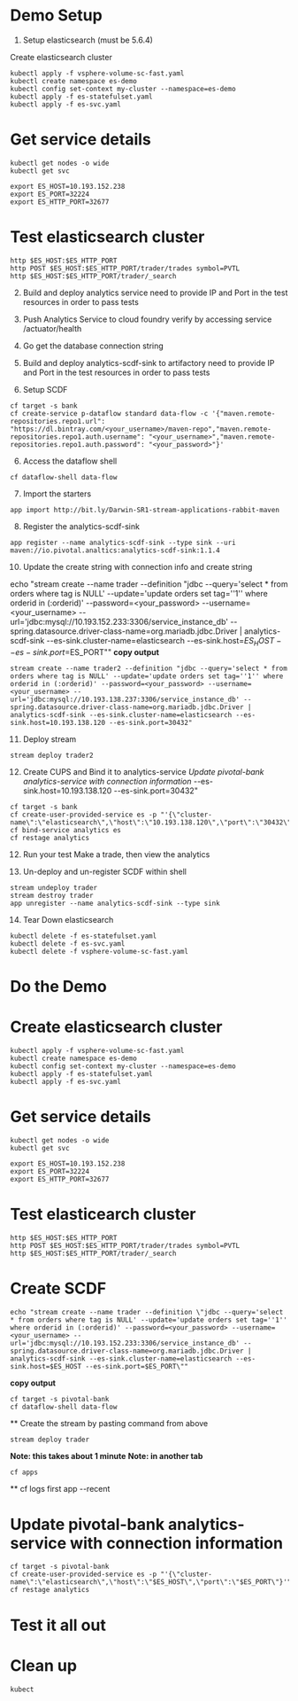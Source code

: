 # Demo Setup

1. Setup elasticsearch (must be 5.6.4)

Create elasticsearch cluster
```
kubectl apply -f vsphere-volume-sc-fast.yaml
kubectl create namespace es-demo
kubectl config set-context my-cluster --namespace=es-demo
kubectl apply -f es-statefulset.yaml
kubectl apply -f es-svc.yaml
```
# Get service details
```
kubectl get nodes -o wide
kubectl get svc
```
```
export ES_HOST=10.193.152.238
export ES_PORT=32224
export ES_HTTP_PORT=32677
```

# Test elasticsearch cluster
```
http $ES_HOST:$ES_HTTP_PORT
http POST $ES_HOST:$ES_HTTP_PORT/trader/trades symbol=PVTL
http $ES_HOST:$ES_HTTP_PORT/trader/_search
```

2. Build and deploy analytics service
need to provide IP and Port in the test resources in order to pass tests

3. Push Analytics Service to cloud foundry
verify by accessing service /actuator/health

9. Go get the database connection string

5. Build and deploy analytics-scdf-sink to artifactory
need to provide IP and Port in the test resources in order to pass tests

4. Setup SCDF

```
cf target -s bank
cf create-service p-dataflow standard data-flow -c '{"maven.remote-repositories.repo1.url": "https://dl.bintray.com/<your_username>/maven-repo","maven.remote-repositories.repo1.auth.username": "<your_username>","maven.remote-repositories.repo1.auth.password": "<your_password>"}'
```

6. Access the dataflow shell
```
cf dataflow-shell data-flow
```

7. Import the starters
```
app import http://bit.ly/Darwin-SR1-stream-applications-rabbit-maven
```

8. Register the analytics-scdf-sink
```
app register --name analytics-scdf-sink --type sink --uri maven://io.pivotal.analtics:analytics-scdf-sink:1.1.4
```

10. Update the create string with connection info and create string

echo "stream create --name trader --definition \"jdbc --query='select * from orders where tag is NULL' --update='update orders set tag=''1'' where orderid in (:orderid)' --password=<your_password> --username=<your_username> --url='jdbc:mysql://10.193.152.233:3306/service_instance_db' --spring.datasource.driver-class-name=org.mariadb.jdbc.Driver | analytics-scdf-sink --es-sink.cluster-name=elasticsearch --es-sink.host=$ES_HOST --es-sink.port=$ES_PORT\""
**copy output**
```
stream create --name trader2 --definition "jdbc --query='select * from orders where tag is NULL' --update='update orders set tag=''1'' where orderid in (:orderid)' --password=<your_password> --username=<your_username> --url='jdbc:mysql://10.193.138.237:3306/service_instance_db' --spring.datasource.driver-class-name=org.mariadb.jdbc.Driver | analytics-scdf-sink --es-sink.cluster-name=elasticsearch --es-sink.host=10.193.138.120 --es-sink.port=30432"
```

11. Deploy stream
```
stream deploy trader2
```

12. Create CUPS and Bind it to analytics-service
*Update pivotal-bank analytics-service with connection information*
--es-sink.host=10.193.138.120 --es-sink.port=30432"
```
cf target -s bank
cf create-user-provided-service es -p "'{\"cluster-name\":\"elasticsearch\",\"host\":\"10.193.138.120\",\"port\":\"30432\"}'"
cf bind-service analytics es
cf restage analytics
```

12. Run your test
Make a trade, then view the analytics

13. Un-deploy and un-register SCDF
within shell

```
stream undeploy trader
stream destroy trader
app unregister --name analytics-scdf-sink --type sink
```

14. Tear Down elasticsearch
```
kubectl delete -f es-statefulset.yaml
kubectl delete -f es-svc.yaml
kubectl delete -f vsphere-volume-sc-fast.yaml
```

# Do the Demo

# Create elasticsearch cluster
```
kubectl apply -f vsphere-volume-sc-fast.yaml
kubectl create namespace es-demo
kubectl config set-context my-cluster --namespace=es-demo
kubectl apply -f es-statefulset.yaml
kubectl apply -f es-svc.yaml
```

# Get service details
```
kubectl get nodes -o wide
kubectl get svc

export ES_HOST=10.193.152.238
export ES_PORT=32224
export ES_HTTP_PORT=32677
```

# Test elasticearch cluster
```
http $ES_HOST:$ES_HTTP_PORT
http POST $ES_HOST:$ES_HTTP_PORT/trader/trades symbol=PVTL
http $ES_HOST:$ES_HTTP_PORT/trader/_search
```

# Create SCDF
```
echo "stream create --name trader --definition \"jdbc --query='select * from orders where tag is NULL' --update='update orders set tag=''1'' where orderid in (:orderid)' --password=<your_password> --username=<your_username> --url='jdbc:mysql://10.193.152.233:3306/service_instance_db' --spring.datasource.driver-class-name=org.mariadb.jdbc.Driver | analytics-scdf-sink --es-sink.cluster-name=elasticsearch --es-sink.host=$ES_HOST --es-sink.port=$ES_PORT\""
```
**copy output**

```
cf target -s pivotal-bank
cf dataflow-shell data-flow
```
** Create the stream by pasting command from above
```
stream deploy trader
```
**Note: this takes about 1 minute**
**Note: in another tab**
```
cf apps
```
** cf logs first app --recent

# Update pivotal-bank analytics-service with connection information
```
cf target -s pivotal-bank
cf create-user-provided-service es -p "'{\"cluster-name\":\"elasticsearch\",\"host\":\"$ES_HOST\",\"port\":\"$ES_PORT\"}'"
cf restage analytics
```

# Test it all out


# Clean up
```
kubect
```
